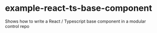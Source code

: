 # example-react-ts-base-component
Shows how to write a React / Typescript base component in a modular control repo
